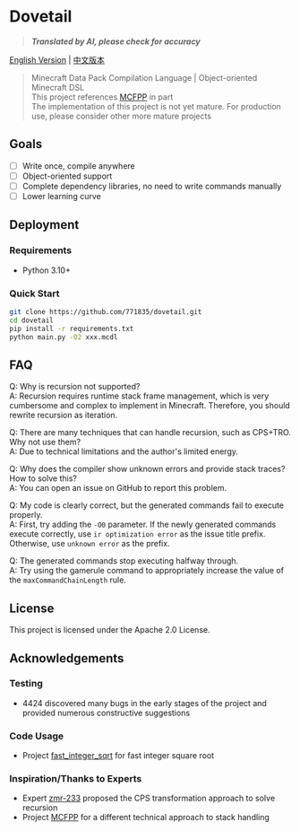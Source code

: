 # Dovetail

> _**Translated by AI, please check for accuracy**_

[English Version](README_EN.md) | [中文版本](README.md)

> Minecraft Data Pack Compilation Language | Object-oriented Minecraft DSL  
> This project references [MCFPP](https://github.com/MinecraftFunctionPlusPlus/MCFPP) in part  
> The implementation of this project is not yet mature. For production use, please consider other more mature projects

## Goals

- [ ] Write once, compile anywhere
- [ ] Object-oriented support
- [ ] Complete dependency libraries, no need to write commands manually
- [ ] Lower learning curve

## Deployment

### Requirements

- Python 3.10+

### Quick Start
```bash
git clone https://github.com/771835/dovetail.git
cd dovetail
pip install -r requirements.txt
python main.py -O2 xxx.mcdl
```
## FAQ

Q: Why is recursion not supported?  
A: Recursion requires runtime stack frame management, which is very cumbersome and complex to implement in Minecraft.
Therefore, you should rewrite recursion as iteration.

Q: There are many techniques that can handle recursion, such as CPS+TRO. Why not use them?  
A: Due to technical limitations and the author's limited energy.

Q: Why does the compiler show unknown errors and provide stack traces? How to solve this?  
A: You can open an issue on GitHub to report this problem.

Q: My code is clearly correct, but the generated commands fail to execute properly.  
A: First, try adding the `-O0` parameter. If the newly generated commands execute correctly, use `ir optimization error`
as the issue title prefix. Otherwise, use `unknown error` as the prefix.

Q: The generated commands stop executing halfway through.  
A: Try using the gamerule command to appropriately increase the value of the `maxCommandChainLength` rule.

## License

This project is licensed under the Apache 2.0 License.

## Acknowledgements

### Testing

- 4424 discovered many bugs in the early stages of the project and provided numerous constructive suggestions

### Code Usage

- Project [fast_integer_sqrt](https://github.com/Triton365/fast_integer_sqrt) for fast integer square root

### Inspiration/Thanks to Experts

- Expert [zmr-233](https://github.com/zmr-233/) proposed the CPS transformation approach to solve recursion
- Project [MCFPP](https://github.com/MinecraftFunctionPlusPlus/MCFPP) for a different technical approach to stack
  handling

